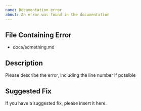 ```yaml
---
name: Documentation error
about: An error was found in the documentation
---
```


## File Containing Error

- docs/something.md

## Description

Please describe the error, including the line number if possible

## Suggested Fix

If you have a suggested fix, please insert it here.
